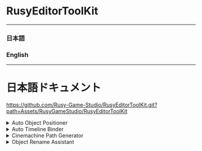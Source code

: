 # RusyEditorToolKit
---------------------
### 日本語
### English
---------------------

# 日本語ドキュメント

https://github.com/Rusy-Game-Studio/RusyEditorToolKit.git?path=Assets/RusyGameStudio/RusyEditorToolKit

<details>
<summary> Auto Object Positioner </summary>
オブジェクトをスプラインに沿って自動的に並べるツールです。
</details>

<details>
<summary> Auto Timeline Binder </summary>
タイムラインのバインドを自動割り当てするツールです。
</details>

<details>
<summary> Cinemachine Path Generator </summary>
Cinemachineのパスを自動的に生成するツールです。
</details>

<details>
<summary> Object Rename Assistant </summary>
オブジェクトをリネームするツールです。
</details>
